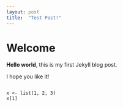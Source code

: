 ```yaml
---
layout: post
title:  "Test Post!"
---
```

# Welcome

**Hello world**, this is my first Jekyll blog post.

I hope you like it!


<pre><code> 
x <- list(1, 2, 3)
x[1]
</code></pre>

